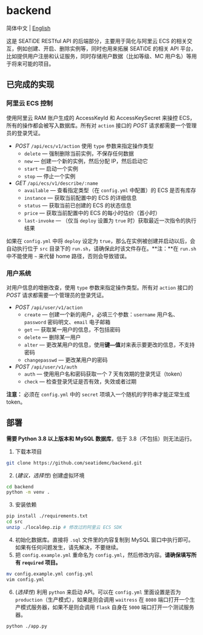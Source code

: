 # backend

简体中文 | [English](./README.en.md)

这是 SEATiDE RESTful API 的后端部分，主要用于简化与阿里云 ECS 的相关交互，例如创建、开启、删除实例等，同时也用来拓展 SEATiDE 的相关 API 平台，比如提供用户注册和认证服务，同时存储用户数据（比如等级、MC 用户名）等用于将来可能的项目。

## 已完成的实现

### 阿里云 ECS 控制

使用阿里云 RAM 账户生成的 AccessKeyId 和 AccessKeySecret 来操控 ECS，所有的操作都会被写入数据库。所有对 `action` 接口的 *POST* 请求都需要一个管理员的登录凭证。

- *POST* `/api/ecs/v1/action` 使用 `type` 参数来指定操作类型
  - `delete` — 强制删除当前实例，不保存任何数据
  - `new` — 创建一个新的实例，然后分配 IP，然后启动它
  - `start` — 启动一个实例
  - `stop` — 停止一个实例
- *GET* `/api/ecs/v1/describe/:name`
  - `available` — 查看指定类型（在 `config.yml` 中配置）的 ECS 是否有库存
  - `instance` — 获取当前配置中的 ECS 的详细信息
  - `status` — 获取当前已创建的 ECS 的状态信息
  - `price` — 获取当前配置中的 ECS 的每小时估价（首小时）
  - `last-invoke` — （仅当 `deploy` 设置为 `true` 时）获取最近一次指令的执行结果

如果在 `config.yml` 中将 `deploy` 设定为 `true`，那么在实例被创建并启动以后，会自动执行位于 `src` 目录下的 `run.sh`，请确保此时该文件存在。**注：**在 `run.sh` 中不能使用 `~` 来代替 home 路径，否则会导致错误。

### 用户系统

对用户信息的增删改查，使用 `type` 参数来指定操作类型。所有对 `action` 接口的 *POST* 请求都需要一个管理员的登录凭证。

- *POST* `/api/user/v1/action`
  - `create` — 创建一个新的用户，必填三个参数：`username` 用户名、`password` 密码明文、`email` 电子邮箱
  - `get` — 获取某一用户的信息，不包括密码
  - `delete` — 删除某一用户
  - `alter` — 更改某用户的信息，使用**键—值**对来表示要更改的信息，不支持密码
  - `changepasswd` — 更改某用户的密码
- *POST* `/api/user/v1/auth`
  - `auth` — 使用用户名和密码获取一个 7 天有效期的登录凭证（token）
  - `check` — 检查登录凭证是否有效，失效或者过期

**注意：** 必须在 `config.yml` 中的 `secret` 项填入一个随机的字符串才能正常生成 token。

## 部署

**需要 Python 3.8 以上版本和 MySQL 数据库**，低于 3.8（不包括）则无法运行。

1. 下载本项目

```sh
git clone https://github.com/seatidemc/backend.git
```

2. (*建议，选择性*) 创建虚拟环境

```sh
cd backend
python -m venv .
```

3. 安装依赖

```sh
pip install ./requirements.txt
cd src
unzip ./localdep.zip # 修改过的阿里云 ECS SDK
```

4. 初始化数据库。直接将 `.sql` 文件里的内容复制到 MySQL 窗口中执行即可。如果有任何问题发生，请先解决，不要继续。
5. 把 `config.example.yml` 重命名为 `config.yml`，然后修改内容。**请确保填写所有 `required` 项目。**

```sh
mv config.example.yml config.yml
vim config.yml
```

6. (*选择性*) 利用 `python` 来启动 API。可以在 `config.yml` 里面设置是否为 `production`（生产模式），如果是则会调用 `waitress` 在 `8080` 端口打开一个生产模式服务器，如果不是则会调用 `flask` 自身在 `5000` 端口打开一个测试服务器。

```sh
python ./app.py
```
